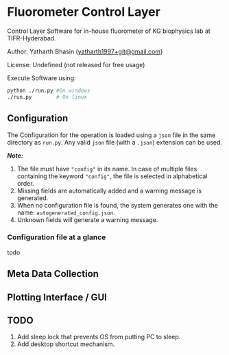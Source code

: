 # Fluorometer Control Layer

Control Layer Software for in-house fluorometer of KG biophysics lab at TIFR-Hyderabad.

Author: Yatharth Bhasin (yatharth1997+git@gmail.com)

License: Undefined (not released for free usage)

Execute Software using:

```bash
python ./run.py #On windows
./run.py        # On linux
```



## Configuration

The Configuration for the operation is loaded using a `json` file in the same directory as `run.py`. Any valid `json` file (with a `.json`) extension can be used. 

***Note:***

1. The file must have `"config"` in its name. In case of multiple files containing the keyword `"config"`, the file is selected in alphabetical order.
2. Missing fields are automatically added and a warning message is generated.
3. When no configuration file is found, the system generates one with the name: `autogenerated_config.json`.
4. Unknown fields will generate a warning message.

### Configuration file at a glance
todo


## Meta Data Collection



## Plotting Interface / GUI



## TODO

1. Add sleep lock that prevents OS from putting PC to sleep.
2. Add desktop shortcut mechanism.